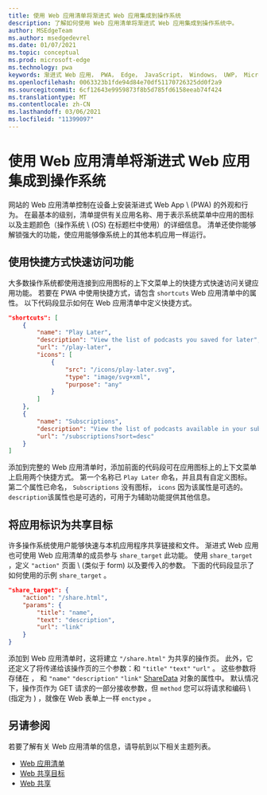 ```yaml
---
title: 使用 Web 应用清单将渐进式 Web 应用集成到操作系统
description: 了解如何使用 Web 应用清单将渐进式 Web 应用集成到操作系统中。
author: MSEdgeTeam
ms.author: msedgedevrel
ms.date: 01/07/2021
ms.topic: conceptual
ms.prod: microsoft-edge
ms.technology: pwa
keywords: 渐进式 Web 应用， PWA， Edge， JavaScript， Windows， UWP， Microsoft Store
ms.openlocfilehash: 0063323b1fde94d84e70df51170726325dd0f2a9
ms.sourcegitcommit: 6cf12643e9959873f8b5d785fd6158eeab74f424
ms.translationtype: MT
ms.contentlocale: zh-CN
ms.lasthandoff: 03/06/2021
ms.locfileid: "11399097"
---
```

# <a name="use-the-web-app-manifest-to-integrate-your-progressive-web-app-into-the-operating-system"></a>使用 Web 应用清单将渐进式 Web 应用集成到操作系统

网站的 Web 应用清单控制在设备上安装渐进式 Web App \ (PWA\) 的外观和行为。  在最基本的级别，清单提供有关应用名称、用于表示系统菜单中应用的图标以及主题颜色（操作系统 \ (OS\) 在标题栏中使用）的详细信息。  清单还使你能够解锁强大的功能，使应用能够像系统上的其他本机应用一样运行。  

## <a name="use-shortcuts-to-provide-quick-access-to-features"></a>使用快捷方式快速访问功能  

大多数操作系统都使用连接到应用图标的上下文菜单上的快捷方式快速访问关键应用功能。  若要在 PWA 中使用快捷方式，请包含 `shortcuts` Web 应用清单中的属性。  以下代码段显示如何在 Web 应用清单中定义快捷方式。  

```json
"shortcuts": [
    {
        "name": "Play Later",
        "description": "View the list of podcasts you saved for later",
        "url": "/play-later",
        "icons": [
            {
                "src": "/icons/play-later.svg",
                "type": "image/svg+xml",
                "purpose": "any"
            }
        ]
    },
    {
        "name": "Subscriptions",
        "description": "View the list of podcasts available in your subscription",
        "url": "/subscriptions?sort=desc"
    }
]
```  

添加到完整的 Web 应用清单时，添加前面的代码段可在应用图标上的上下文菜单上启用两个快捷方式。  第一个名称已 `Play Later` 命名，并且具有自定义图标。  第二个属性已命名， `Subscriptions` 没有图标， `icons` 因为该属性是可选的。  `description`该属性也是可选的，可用于为辅助功能提供其他信息。  

## <a name="identify-your-app-as-a-share-target"></a>将应用标识为共享目标

许多操作系统使用户能够快速与本机应用程序共享链接和文件。 渐进式 Web 应用也可使用 Web 应用清单的成员参与 `share_target` 此功能。  使用 `share_target` ，定义 `"action"` 页面 \ (类似于 form\) 以及要传入的参数。  下面的代码段显示了如何使用的示例 `share_target` 。

```json
"share_target": {
    "action": "/share.html",
    "params": {
        "title": "name",
        "text": "description",
        "url": "link"
    }
}
```

添加到 Web 应用清单时，这将建立 `"/share.html"` 为共享的操作页。 此外，它还定义了将传递给该操作页的三个参数：和 `"title"` `"text"` `"url"` 。  这些参数将存储在 ， 和 `"name"` `"description"` `"link"` [ShareData][GitHubWicgWebShareDomSharedata] 对象的属性中。  默认情况下，操作页作为 GET 请求的一部分接收参数，但 `method` 您可以将请求和编码 \ (指定为 \) ，就像在 Web 表单上一样 `enctype` 。

## <a name="see-also"></a>另请参阅  

若要了解有关 Web 应用清单的信息，请导航到以下相关主题列表。  

*   [Web 应用清单][MDNWebAppManifests]  
*   [Web 共享目标][GitHubWicgWebShareTarget]
*   [Web 共享][GithubW3cWebShare]
    
<!-- links -->  

[MDNWebAppManifests]: https://developer.mozilla.org/docs/Web/Manifest "Web 应用清单|MDN"  

[GitHubWicgWebShareTarget]: https://wicg.github.io/web-share-target "Web 共享目标 API |WICG"
[GitHubWicgWebShareDomSharedata]: https://wicg.github.io/web-share#dom-sharedata "ShareData 字典 - Web 共享 API |WICG"  

[GithubW3cWebShare]: https://w3c.github.io/web-share/ "Web 共享 API |WICG"
